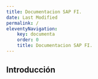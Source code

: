 ```yaml
---
title: Documentacion SAP FI.
date: Last Modified
permalink: /
eleventyNavigation:
    key: documenta
    order: 0
    title: Documentacion SAP FI.
---
```


<!-- @format -->

## **Introducción**

